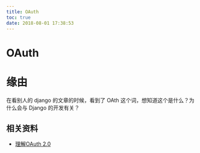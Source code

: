 ```yaml
---
title: OAuth
toc: true
date: 2018-08-01 17:38:53
---
```

# OAuth


# 缘由


在看别人的 django 的文章的时候，看到了 OAth 这个词，想知道这个是什么？为什么会与 Django 的开发有关？











## 相关资料

- [理解OAuth 2.0](http://www.ruanyifeng.com/blog/2014/05/oauth_2_0.html)
